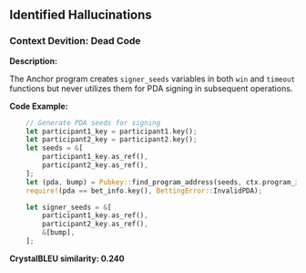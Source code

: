 ## Identified Hallucinations

### Context Devition: Dead Code
**Description:** 

The Anchor program creates `signer_seeds` variables in both `win` and `timeout` functions but never utilizes them for PDA signing in subsequent operations.

**Code Example:**
```rust
    // Generate PDA seeds for signing
    let participant1_key = participant1.key();
    let participant2_key = participant2.key();
    let seeds = &[
        participant1_key.as_ref(),
        participant2_key.as_ref(),
    ];
    let (pda, bump) = Pubkey::find_program_address(seeds, ctx.program_id);
    require!(pda == bet_info.key(), BettingError::InvalidPDA);

    let signer_seeds = &[
        participant1_key.as_ref(),
        participant2_key.as_ref(),
        &[bump],
    ];
```

**CrystalBLEU similarity: 0.240** 
